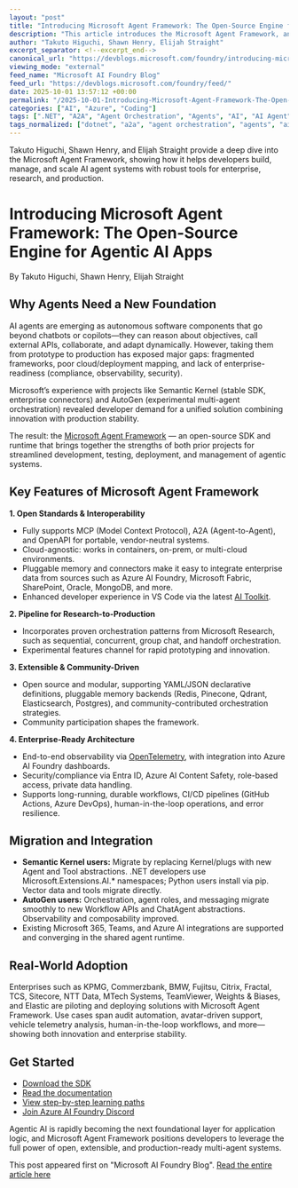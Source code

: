 ```yaml
---
layout: "post"
title: "Introducing Microsoft Agent Framework: The Open-Source Engine for Agentic AI Apps"
description: "This article introduces the Microsoft Agent Framework, an open-source SDK that unifies Semantic Kernel and AutoGen capabilities to build, deploy, and manage sophisticated AI agents in enterprise settings. It covers the motivations, technical features, extensibility, interoperability standards, migration paths, and customer momentum around building agentic solutions with Microsoft’s AI platform."
author: "Takuto Higuchi, Shawn Henry, Elijah Straight"
excerpt_separator: <!--excerpt_end-->
canonical_url: "https://devblogs.microsoft.com/foundry/introducing-microsoft-agent-framework-the-open-source-engine-for-agentic-ai-apps/"
viewing_mode: "external"
feed_name: "Microsoft AI Foundry Blog"
feed_url: "https://devblogs.microsoft.com/foundry/feed/"
date: 2025-10-01 13:57:12 +00:00
permalink: "/2025-10-01-Introducing-Microsoft-Agent-Framework-The-Open-Source-Engine-for-Agentic-AI-Apps.html"
categories: ["AI", "Azure", "Coding"]
tags: [".NET", "A2A", "Agent Orchestration", "Agents", "AI", "AI Agent", "AI Agents", "AI Development", "AI Tools", "AutoGen", "Azure", "Azure AI Foundry", "Azure OpenAI", "Coding", "Compliance", "Declarative Agents", "Elasticsearch", "Enterprise AI", "MCP", "Microsoft Agent Framework", "Multi Agent Systems", "News", "Observability", "OpenAPI", "OpenTelemetry", "Python SDK", "Redis", "Semantic Kernel", "VS Code AI Toolkit", "Workflow Orchestration"]
tags_normalized: ["dotnet", "a2a", "agent orchestration", "agents", "ai", "ai agent", "ai agents", "ai development", "ai tools", "autogen", "azure", "azure ai foundry", "azure openai", "coding", "compliance", "declarative agents", "elasticsearch", "enterprise ai", "mcp", "microsoft agent framework", "multi agent systems", "news", "observability", "openapi", "opentelemetry", "python sdk", "redis", "semantic kernel", "vs code ai toolkit", "workflow orchestration"]
---
```


Takuto Higuchi, Shawn Henry, and Elijah Straight provide a deep dive into the Microsoft Agent Framework, showing how it helps developers build, manage, and scale AI agent systems with robust tools for enterprise, research, and production.<!--excerpt_end-->

# Introducing Microsoft Agent Framework: The Open-Source Engine for Agentic AI Apps

By Takuto Higuchi, Shawn Henry, Elijah Straight

## Why Agents Need a New Foundation

AI agents are emerging as autonomous software components that go beyond chatbots or copilots—they can reason about objectives, call external APIs, collaborate, and adapt dynamically. However, taking them from prototype to production has exposed major gaps: fragmented frameworks, poor cloud/deployment mapping, and lack of enterprise-readiness (compliance, observability, security).

Microsoft’s experience with projects like Semantic Kernel (stable SDK, enterprise connectors) and AutoGen (experimental multi-agent orchestration) revealed developer demand for a unified solution combining innovation with production stability.

The result: the [Microsoft Agent Framework](https://aka.ms/AgentFramework) — an open-source SDK and runtime that brings together the strengths of both prior projects for streamlined development, testing, deployment, and management of agentic systems.

## Key Features of Microsoft Agent Framework

**1. Open Standards & Interoperability**

- Fully supports MCP (Model Context Protocol), A2A (Agent-to-Agent), and OpenAPI for portable, vendor-neutral systems.
- Cloud-agnostic: works in containers, on-prem, or multi-cloud environments.
- Pluggable memory and connectors make it easy to integrate enterprise data from sources such as Azure AI Foundry, Microsoft Fabric, SharePoint, Oracle, MongoDB, and more.
- Enhanced developer experience in VS Code via the latest [AI Toolkit](https://aka.ms/aitoolkit).

**2. Pipeline for Research-to-Production**

- Incorporates proven orchestration patterns from Microsoft Research, such as sequential, concurrent, group chat, and handoff orchestration.
- Experimental features channel for rapid prototyping and innovation.

**3. Extensible & Community-Driven**

- Open source and modular, supporting YAML/JSON declarative definitions, pluggable memory backends (Redis, Pinecone, Qdrant, Elasticsearch, Postgres), and community-contributed orchestration strategies.
- Community participation shapes the framework.

**4. Enterprise-Ready Architecture**

- End-to-end observability via [OpenTelemetry](https://aka.ms/MultiAgentTracingBlog), with integration into Azure AI Foundry dashboards.
- Security/compliance via Entra ID, Azure AI Content Safety, role-based access, private data handling.
- Supports long-running, durable workflows, CI/CD pipelines (GitHub Actions, Azure DevOps), human-in-the-loop operations, and error resilience.

## Migration and Integration

- **Semantic Kernel users:** Migrate by replacing Kernel/plugs with new Agent and Tool abstractions. .NET developers use Microsoft.Extensions.AI.* namespaces; Python users install via pip. Vector data and tools migrate directly.
- **AutoGen users:** Orchestration, agent roles, and messaging migrate smoothly to new Workflow APIs and ChatAgent abstractions. Observability and composability improved.
- Existing Microsoft 365, Teams, and Azure AI integrations are supported and converging in the shared agent runtime.

## Real-World Adoption

Enterprises such as KPMG, Commerzbank, BMW, Fujitsu, Citrix, Fractal, TCS, Sitecore, NTT Data, MTech Systems, TeamViewer, Weights & Biases, and Elastic are piloting and deploying solutions with Microsoft Agent Framework. Use cases span audit automation, avatar-driven support, vehicle telemetry analysis, human-in-the-loop workflows, and more—showing both innovation and enterprise stability.

## Get Started

- [Download the SDK](https://aka.ms/AgentFramework)
- [Read the documentation](https://aka.ms/AgentFramework/Docs)
- [View step-by-step learning paths](https://learn.microsoft.com/en-us/training/paths/develop-ai-agents-on-azure/)
- [Join Azure AI Foundry Discord](https://aka.ms/foundry/discord)

Agentic AI is rapidly becoming the next foundational layer for application logic, and Microsoft Agent Framework positions developers to leverage the full power of open, extensible, and production-ready multi-agent systems.

This post appeared first on "Microsoft AI Foundry Blog". [Read the entire article here](https://devblogs.microsoft.com/foundry/introducing-microsoft-agent-framework-the-open-source-engine-for-agentic-ai-apps/)
